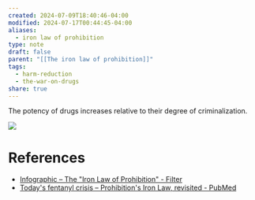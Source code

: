 ```yaml
---
created: 2024-07-09T18:40:46-04:00
modified: 2024-07-17T00:44:45-04:00
aliases:
  - iron law of prohibition
type: note
draft: false
parent: "[[The iron law of prohibition]]"
tags:
  - harm-reduction
  - the-war-on-drugs
share: true
---
```


The potency of drugs increases relative to their degree of criminalization.

![](https://i.imgur.com/OEq1LxG.png)

# References

- [Infographic – The "Iron Law of Prohibition" - Filter](https://filtermag.org/infographic-the-iron-law-of-prohibition/)
- [Today's fentanyl crisis – Prohibition's Iron Law, revisited - PubMed](https://pubmed.ncbi.nlm.nih.gov/28735773/)
